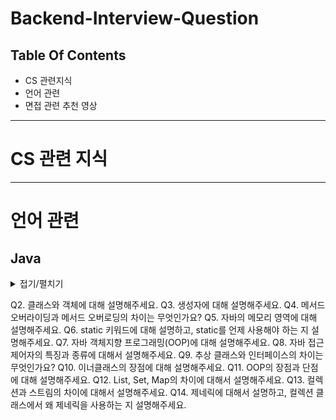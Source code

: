 # Backend-Interview-Question


Table Of Contents
---------------

- CS 관련지식
- 언어 관련
- 면접 관련 추천 영상
---------------------
# CS 관련 지식

---------------------

# 언어 관련
## Java
<details>
<summary>접기/펼치기</summary>

자바 데이터 타입 중 기본형과 참조형의 차이에 대해 
설명해주세요.
</details>

Q2. 클래스와 객체에 대해 설명해주세요.
Q3. 생성자에 대해 설명해주세요.
Q4. 메서드 오버라이딩과 메서드 오버로딩의 차이는 무엇인가요?
Q5. 자바의 메모리 영역에 대해 설명해주세요.
Q6. static 키워드에 대해 설명하고, static를 언제 사용해야 하는 지 
설명해주세요.
Q7. 자바 객체지향 프로그래밍(OOP)에 대해 설명해주세요.
Q8. 자바 접근 제어자의 특징과 종류에 대해서 설명해주세요.
Q9. 추상 클래스와 인터페이스의 차이는 무엇인가요?
Q10. 이너클래스의 장점에 대해 설명해주세요.
Q11. OOP의 장점과 단점에 대해 설명해주세요.
Q12. List, Set, Map의 차이에 대해서 설명해주세요.
Q13. 컬렉션과 스트림의 차이에 대해서 설명해주세요.
Q14. 제네릭에 대해서 설명하고, 컬렉션 클래스에서 왜 제네릭을 사용하는 지 
설명해주세요.
